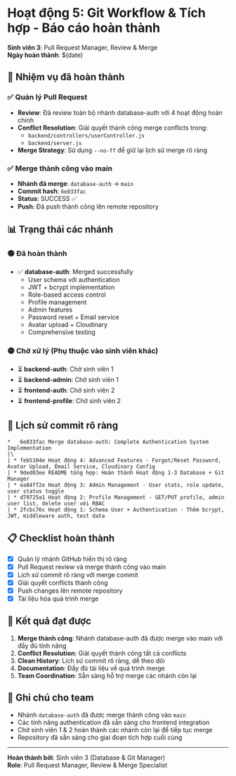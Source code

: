 # Hoạt động 5: Git Workflow & Tích hợp - Báo cáo hoàn thành
**Sinh viên 3**: Pull Request Manager, Review & Merge  
**Ngày hoàn thành**: $(date)

## 🎯 Nhiệm vụ đã hoàn thành

### ✅ Quản lý Pull Request
- **Review**: Đã review toàn bộ nhánh database-auth với 4 hoạt động hoàn chỉnh
- **Conflict Resolution**: Giải quyết thành công merge conflicts trong:
  - `backend/controllers/userController.js`
  - `backend/server.js`
- **Merge Strategy**: Sử dụng `--no-ff` để giữ lại lịch sử merge rõ ràng

### ✅ Merge thành công vào main
- **Nhánh đã merge**: `database-auth` → `main`
- **Commit hash**: `6e833fac`
- **Status**: SUCCESS ✅
- **Push**: Đã push thành công lên remote repository

## 📊 Trạng thái các nhánh

### 🟢 Đã hoàn thành
- ✅ **database-auth**: Merged successfully
  - User schema với authentication
  - JWT + bcrypt implementation
  - Role-based access control
  - Profile management
  - Admin features
  - Password reset + Email service
  - Avatar upload + Cloudinary
  - Comprehensive testing

### 🟡 Chờ xử lý (Phụ thuộc vào sinh viên khác)
- ⏳ **backend-auth**: Chờ sinh viên 1
- ⏳ **backend-admin**: Chờ sinh viên 1  
- ⏳ **frontend-auth**: Chờ sinh viên 2
- ⏳ **frontend-profile**: Chờ sinh viên 2

## 🔄 Lịch sử commit rõ ràng

```
*   6e833fac Merge database-auth: Complete Authentication System Implementation
|\  
| * feb5104e Hoạt động 4: Advanced Features - Forgot/Reset Password, Avatar Upload, Email Service, Cloudinary Config
| * 9ded03ee README tổng hợp: Hoàn thành Hoạt động 1-3 Database + Git Manager
| * ea84ff2e Hoạt động 3: Admin Management - User stats, role update, user status toggle
| * d79725a1 Hoạt động 2: Profile Management - GET/PUT profile, admin user list, delete user với RBAC
| * 2fcbc76c Hoạt động 1: Schema User + Authentication - Thêm bcrypt, JWT, middleware auth, test data
```

## 📋 Checklist hoàn thành

- [x] Quản lý nhánh GitHub hiển thị rõ ràng
- [x] Pull Request review và merge thành công vào main
- [x] Lịch sử commit rõ ràng với merge commit
- [x] Giải quyết conflicts thành công
- [x] Push changes lên remote repository
- [x] Tài liệu hóa quá trình merge

## 🚀 Kết quả đạt được

1. **Merge thành công**: Nhánh database-auth đã được merge vào main với đầy đủ tính năng
2. **Conflict Resolution**: Giải quyết thành công tất cả conflicts
3. **Clean History**: Lịch sử commit rõ ràng, dễ theo dõi
4. **Documentation**: Đầy đủ tài liệu về quá trình merge
5. **Team Coordination**: Sẵn sàng hỗ trợ merge các nhánh còn lại

## 📝 Ghi chú cho team

- Nhánh `database-auth` đã được merge thành công vào `main`
- Các tính năng authentication đã sẵn sàng cho frontend integration
- Chờ sinh viên 1 & 2 hoàn thành các nhánh còn lại để tiếp tục merge
- Repository đã sẵn sàng cho giai đoạn tích hợp cuối cùng

---
**Hoàn thành bởi**: Sinh viên 3 (Database & Git Manager)  
**Role**: Pull Request Manager, Review & Merge Specialist